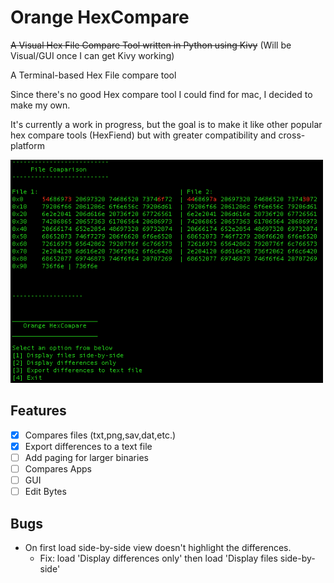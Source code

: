 # Orange HexCompare
~~A Visual Hex File Compare Tool written in Python using Kivy~~
(Will be Visual/GUI once I can get Kivy working)

A Terminal-based Hex File compare tool

Since there's no good Hex compare tool I could find for mac, I decided to make my own.

It's currently a work in progress, but the goal is to make it like other popular hex compare tools (HexFiend) but with
greater compatibility and cross-platform

<img src="Example.png" alt="Terminal screenshot of Orange HexCompare side-by-side example" width="500"/>

## Features

- [X] Compares files (txt,png,sav,dat,etc.)
- [X] Export differences to a text file
- [ ] Add paging for larger binaries
- [ ] Compares Apps
- [ ] GUI
- [ ] Edit Bytes

## Bugs

* On first load side-by-side view doesn't highlight the differences.
  * Fix: load 'Display differences only' then load 'Display files side-by-side'
